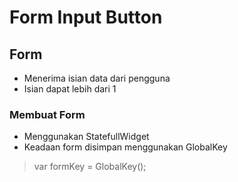 # Form Input Button

## Form
- Menerima isian data dari pengguna
- Isian dapat lebih dari 1

### Membuat Form
- Menggunakan StatefullWidget
- Keadaan form disimpan menggunakan GlobalKey<FormState>
> var formKey = GlobalKey<FormState>();
